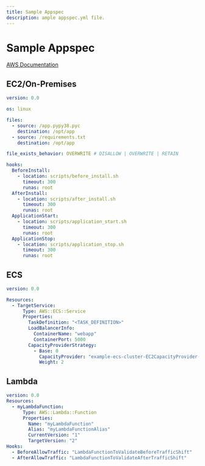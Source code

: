 ```yaml
---
title: Sample Appspec
description: ample appspec.yml file.
---
```


# Sample Appspec

[AWS Documentation](https://docs.aws.amazon.com/codedeploy/latest/userguide/reference-appspec-file-structure.html)

## EC2/On-Premises

``` yaml title="appspec.yml"
version: 0.0

os: linux

files:
  - source: /app.pypy38.pyc
    destination: /opt/app
  - source: /requirements.txt
    destination: /opt/app

file_exists_behavior: OVERWRITE # DISALLOW | OVERWRITE | RETAIN

hooks:
  BeforeInstall:
    - location: scripts/before_install.sh
      timeout: 300
      runas: root
  AfterInstall:
    - location: scripts/after_install.sh
      timeout: 300
      runas: root
  ApplicationStart:
    - location: scripts/application_start.sh
      timeout: 300
      runas: root
  ApplicationStop:
    - location: scripts/application_stop.sh
      timeout: 300
      runas: root
```

## ECS

``` yaml title="appspec.yml"
version: 0.0

Resources:
  - TargetService:
      Type: AWS::ECS::Service
      Properties:
        TaskDefinition: "<TASK_DEFINITION>"
        LoadBalancerInfo:
          ContainerName: "webapp"
          ContainerPort: 5000
        CapacityProviderStrategy:
          - Base: 0
            CapacityProvider: "example-ecs-cluster-EC2CapacityProvider-QWqu8ZG9Rvfl"
            Weight: 2
```

## Lambda

``` yaml title="appspec.yml"
version: 0.0
Resources:
  - myLambdaFunction:
      Type: AWS::Lambda::Function
      Properties:
        Name: "myLambdaFunction"
        Alias: "myLambdaFunctionAlias"
        CurrentVersion: "1"
        TargetVersion: "2"
Hooks:
  - BeforeAllowTraffic: "LambdaFunctionToValidateBeforeTrafficShift"
  - AfterAllowTraffic: "LambdaFunctionToValidateAfterTrafficShift"
```
